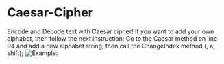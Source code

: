 # Caesar-Cipher
Encode and Decode text with Caesar cipher!
If you want to add your own alphabet, then follow the next instruction:
Go to the Caesar method on line 94 and add a new alphabet string, then call the ChangeIndex method (<your alphabet string>, a, shift);
![Example:](https://i.ibb.co/Xzp0CTG/example.jpg)
